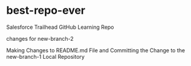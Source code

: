 # best-repo-ever
Salesforce Trailhead GitHub Learning Repo

changes for new-branch-2

Making Changes to README.md File and Committing the Change to the new-branch-1 Local Repository
